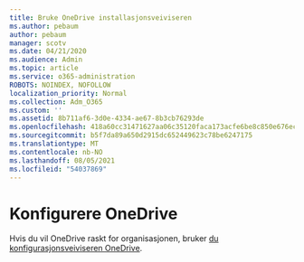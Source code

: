 ```yaml
---
title: Bruke OneDrive installasjonsveiviseren
ms.author: pebaum
author: pebaum
manager: scotv
ms.date: 04/21/2020
ms.audience: Admin
ms.topic: article
ms.service: o365-administration
ROBOTS: NOINDEX, NOFOLLOW
localization_priority: Normal
ms.collection: Adm_O365
ms.custom: ''
ms.assetid: 8b711af6-3d0e-4334-ae67-8b3cb76293de
ms.openlocfilehash: 418a60cc31471627aa06c35120faca173acfe6be8c850e676ec82fcf9c44673d
ms.sourcegitcommit: b5f7da89a650d2915dc652449623c78be6247175
ms.translationtype: MT
ms.contentlocale: nb-NO
ms.lasthandoff: 08/05/2021
ms.locfileid: "54037869"
---
```

# <a name="set-up-onedrive"></a>Konfigurere OneDrive

Hvis du vil OneDrive raskt for organisasjonen, bruker [du konfigurasjonsveiviseren OneDrive](https://portal.office.com/onboarding/odfbquickstartguide).
  

